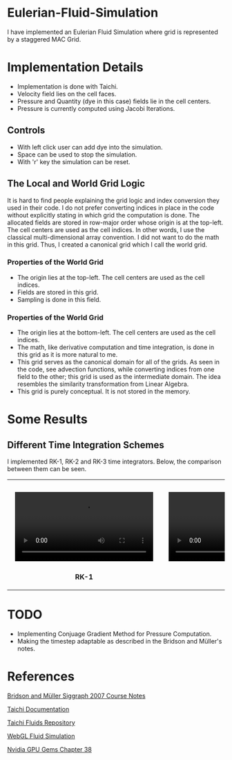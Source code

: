 # Eulerian-Fluid-Simulation

I have implemented an Eulerian Fluid Simulation where grid is represented by a staggered MAC Grid. 

# Implementation Details 
 - Implementation is done with Taichi.
 - Velocity field lies on the cell faces.
 - Pressure and Quantity (dye in this case) fields lie in the cell centers.
 - Pressure is currently computed using Jacobi Iterations.

## Controls
 - With left click user can add dye into the simulation.
 - Space can be used to stop the simulation.
 - With 'r' key the simulation can be reset.
 
## The Local and World Grid Logic
It is hard to find people explaining the grid logic and index conversion they used in their code. I do not prefer converting indices in place in the code without explicitly stating in which grid the computation is done. The allocated fields are stored in row-major order whose origin is at the top-left. The cell centers are used as the cell indices. In other words, I use the classical multi-dimensional array convention. I did not want to do the math in this grid. Thus, I created a canonical grid which I call the world grid. 


### Properties of the World Grid
  - The origin lies at the top-left. The cell centers are used as the cell indices. 
  - Fields are stored in this grid.
  - Sampling is done in this field.

### Properties of the World Grid
  - The origin lies at the bottom-left. The cell centers are used as the cell indices. 
  - The math, like derivative computation and time integration, is done in this grid as it is more natural to me.
  - This grid serves as the canonical domain for all of the grids. As seen in the code, see advection functions, while converting indices from one field to the other; this grid is used as the intermediate domain. The idea resembles the similarity transformation from Linear Algebra.
  - This grid is purely conceptual. It is not stored in the memory.
  
 
 
# Some Results

## Different Time Integration Schemes
I implemented RK-1, RK-2 and RK-3 time integrators. Below, the comparison between them can be seen.

<table><tr>
<td> 
  <p align="center" style="padding: 10px">
    <video src="https://user-images.githubusercontent.com/44121631/223439086-5122cc6c-c43f-4591-800e-f7beaf0d47cc.mov" width="320">
    <br>
  </p> 
  <p align="center">
  <strong>RK-1</strong>
  </p>
</td>
<td> 
  <p align="center" style="padding: 10px">
    <video src="https://user-images.githubusercontent.com/44121631/223444740-4649fd6e-660c-40b5-bf08-47064dc31ebd.mov" width="320">
    <br>
  </p> 
  <p align="center">
  <strong>RK-2</strong>
  </p>
</td>
<td> 
  <p align="center" style="padding: 10px">
    <video src="https://user-images.githubusercontent.com/44121631/223445163-ad11b2a7-7835-4a45-9601-64e034258055.mov" width="320">
    <br>
  </p> 
  <p align="center">
  <strong>RK-3</strong>
  </p>
</td>
</tr></table>

# TODO
 - Implementing Conjuage Gradient Method for Pressure Computation.
 - Making the timestep adaptable as described in the Bridson and Müller's notes.


# References

[Bridson and Müller Siggraph 2007 Course Notes](https://www.cs.ubc.ca/~rbridson/fluidsimulation/fluids_notes.pdf)

[Taichi Documentation](https://docs.taichi-lang.org/)

[Taichi Fluids Repository](https://github.com/houkensjtu/taichi-fluid)

[WebGL Fluid Simulation](https://github.com/PavelDoGreat/WebGL-Fluid-Simulation)

[Nvidia GPU Gems Chapter 38](https://developer.nvidia.com/gpugems/gpugems/part-vi-beyond-triangles/chapter-38-fast-fluid-dynamics-simulation-gpu)

